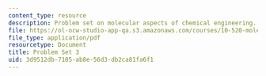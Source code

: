 ```yaml
---
content_type: resource
description: Problem set on molecular aspects of chemical engineering.
file: https://ol-ocw-studio-app-qa.s3.amazonaws.com/courses/10-520-molecular-aspects-of-chemical-engineering-fall-2004/3d9512db7105ab8e56d3db2ca81fa6f1_10_520_ps3.pdf
file_type: application/pdf
resourcetype: Document
title: Problem Set 3
uid: 3d9512db-7105-ab8e-56d3-db2ca81fa6f1
---
```

